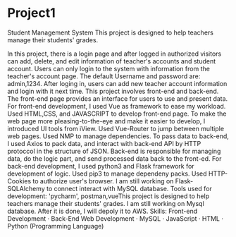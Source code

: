 # Project1
Student Management System
This project is designed to help teachers manage their students' grades. 

In this project, there is a login page and after logged in authorized visitors can add, delete, and edit information of teacher's accounts and student account. Users can only login to the system with information from the teacher's account page. 
The default Username and password are: admin,1234.
After loging in, users can add new teacher account information and login with it next time.
This project involves front-end and back-end.
The front-end page provides an interface for users to use and present data.
For front-end development, I used Vue as framework to ease my workload. Used HTML,CSS, and JAVASCRIPT to develop front-end page. To make the web page more pleasing-to-the-eye and make it easier to develop, I introduced UI tools from iView. Used Vue-Router to jump between multiple web pages. Used NMP to manage dependencies.
To pass data to back-end, I used Axios to pack data, and interact with back-end API by HTTP protoccol in the structure of JSON.
Back-end is responsible for managing data, do the logic part, and send processed data back to the front-ed.
For back-end development, I used python3 and Flask framework for development of logic. Used pip3 to manage dependeny packs. Used HTTP-Cookies to authorize user's browser. I am still working on Flask-SQLAlchemy to connect interact with MySQL database.
Tools used for development: 'pycharm', postman,vueThis project is designed to help teachers manage their students' grades. 
I am still working on Mysql database. After it is done, I will depoly it to AWS.
Skills: Front-end Development · Back-End Web Development · MySQL · JavaScript · HTML · Python (Programming Language)
